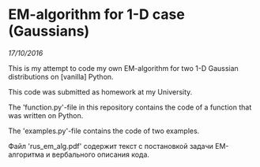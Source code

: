 # EM-algorithm for 1-D case (Gaussians)

*17/10/2016*

This is my attempt to code my own EM-algorithm for two 1-D Gaussian distributions on [vanilla] Python.

This code was submitted as homework at my University.

The 'function.py'-file in this repository contains the code of a function that was written on Python.

The 'examples.py'-file contains the code of two examples.

Файл 'rus_em_alg.pdf' содержит текст с постановкой задачи EM-алгоритма и вербального описания кода.

